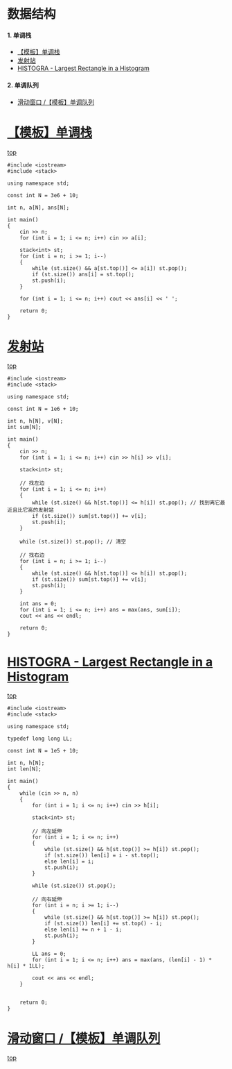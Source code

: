 # 数据结构

#### 1. 单调栈
   * [【模板】单调栈](#模板单调栈)
   * [发射站](#发射站)
   * [HISTOGRA - Largest Rectangle in a Histogram](#histogra---largest-rectangle-in-a-histogram)


#### 2. 单调队列
   * [滑动窗口 /【模板】单调队列](#滑动窗口-模板单调队列)


# [【模板】单调栈](https://www.luogu.com.cn/problem/P5788)
[top](#1-单调栈)
```
#include <iostream>
#include <stack>

using namespace std;

const int N = 3e6 + 10;

int n, a[N], ans[N];

int main()
{
	cin >> n;
	for (int i = 1; i <= n; i++) cin >> a[i];

	stack<int> st;
	for (int i = n; i >= 1; i--)
	{
		while (st.size() && a[st.top()] <= a[i]) st.pop();
		if (st.size()) ans[i] = st.top();
		st.push(i);
	}

	for (int i = 1; i <= n; i++) cout << ans[i] << ' ';

	return 0;
}
```
# [发射站](https://www.luogu.com.cn/problem/P1901)
[top](#1-单调栈)
```
#include <iostream>
#include <stack>

using namespace std;

const int N = 1e6 + 10;

int n, h[N], v[N];
int sum[N];

int main()
{
	cin >> n;
	for (int i = 1; i <= n; i++) cin >> h[i] >> v[i];

	stack<int> st;

	// 找左边
	for (int i = 1; i <= n; i++)
	{
		while (st.size() && h[st.top()] <= h[i]) st.pop(); // 找到离它最近且比它高的发射站
		if (st.size()) sum[st.top()] += v[i];
		st.push(i);
	}

	while (st.size()) st.pop(); // 清空

	// 找右边
	for (int i = n; i >= 1; i--)
	{
		while (st.size() && h[st.top()] <= h[i]) st.pop();
		if (st.size()) sum[st.top()] += v[i];
		st.push(i);
	}

	int ans = 0;
	for (int i = 1; i <= n; i++) ans = max(ans, sum[i]);
	cout << ans << endl;

	return 0;
}
```
# [HISTOGRA - Largest Rectangle in a Histogram](https://www.luogu.com.cn/problem/SP1805)
[top](#1-单调栈)
```
#include <iostream>
#include <stack>

using namespace std;

typedef long long LL;

const int N = 1e5 + 10;

int n, h[N];
int len[N];

int main()
{
	while (cin >> n, n)
	{
		for (int i = 1; i <= n; i++) cin >> h[i];

		stack<int> st;

		// 向左延伸
		for (int i = 1; i <= n; i++)
		{
			while (st.size() && h[st.top()] >= h[i]) st.pop();
			if (st.size()) len[i] = i - st.top();
			else len[i] = i;
			st.push(i);
		}

		while (st.size()) st.pop();

		// 向右延伸
		for (int i = n; i >= 1; i--)
		{
			while (st.size() && h[st.top()] >= h[i]) st.pop();
			if (st.size()) len[i] += st.top() - i;
			else len[i] += n + 1 - i;
			st.push(i);
		}

		LL ans = 0;
		for (int i = 1; i <= n; i++) ans = max(ans, (len[i] - 1) * h[i] * 1LL);

		cout << ans << endl;
	}
	

	return 0;
}
```
# [滑动窗口 /【模板】单调队列](https://www.luogu.com.cn/problem/P1886)
[top](#2-单调队列)
